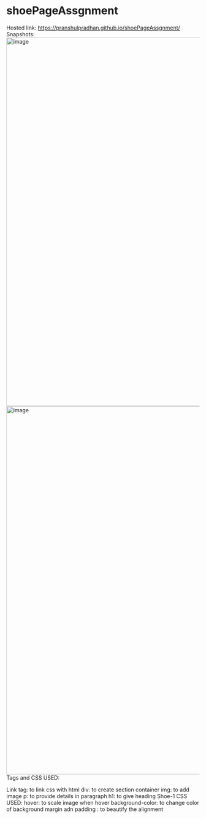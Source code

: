 # shoePageAssgnment
Hosted link:
https://pranshulpradhan.github.io/shoePageAssgnment/
Snapshots:
<img width="960" alt="image" src="https://github.com/pranshulpradhan/shoePageAssgnment/assets/139995434/f306621a-fd06-40a0-9ae3-5950779f1184">
<img width="959" alt="image" src="https://github.com/pranshulpradhan/shoePageAssgnment/assets/139995434/07432b5e-73c5-4b79-8022-34b8bf26d604">
Tags and CSS USED:

Link tag: to link css with html
div: to create section container
img: to add image
p: to provide details in paragraph
h1: to give heading Shoe-1
CSS USED:
hover: to scale image when hover
background-color: to change color of background
margin adn padding : to beautify the alignment

